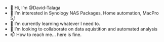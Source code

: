 - 👋 Hi, I’m @David-Talaga
- 👀 I’m interested in Synology NAS Packages, Home automation, MacPro 5,1
- 🌱 I’m currently learning whatever I need to.
- 💞️ I’m looking to collaborate on data aquistition and automated analysis
- 📫 How to reach me... here is fine.
